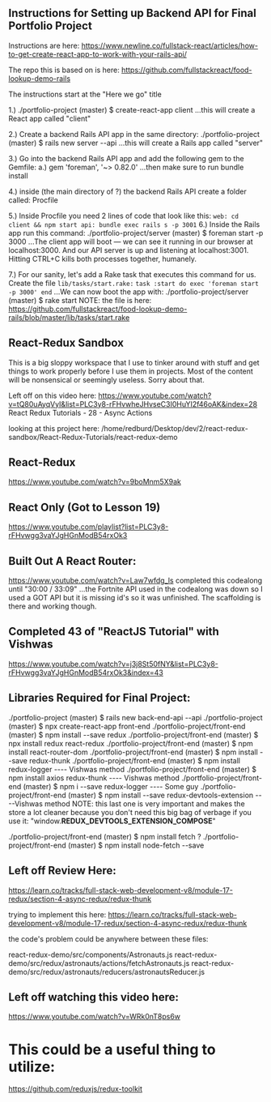 ## Instructions for Setting up Backend API for Final Portfolio Project
Instructions are here:
https://www.newline.co/fullstack-react/articles/how-to-get-create-react-app-to-work-with-your-rails-api/

The repo this is based on is here:
https://github.com/fullstackreact/food-lookup-demo-rails


The instructions start at the "Here we go" title

1.) ./portfolio-project (master) $ create-react-app client
      ...this will create a React app called "client"

2.) Create a backend Rails API app in the same directory:
    ./portfolio-project (master) $ rails new server --api
    ...this will create a Rails app called "server"

3.) Go into the backend Rails API app and add the following gem to the Gemfile:
    a.) gem 'foreman', '~> 0.82.0'
    ...then make sure to run bundle install

4.) inside (the main directory of ?) the backend Rails API create a folder called: Procfile

5.) Inside Procfile you need 2 lines of code that look like this:
    ```
    web: cd client && npm start
    api: bundle exec rails s -p 3001
    ```
6.) Inside the Rails app run this command:
    ./portfolio-project/server (master) $ foreman start -p 3000
    ...The client app will boot — we can see it running in our browser at
    localhost:3000. And our API server is up and listening at localhost:3001.
    Hitting CTRL+C kills both processes together, humanely.

7.) For our sanity, let's add a Rake task that executes this command for us.
    Create the file ```lib/tasks/start.rake:```
    ```
    task :start do
      exec 'foreman start -p 3000'
    end
    ```
    ...We can now boot the app with:
    ./portfolio-project/server (master) $ rake start
    NOTE: the file is here:
    https://github.com/fullstackreact/food-lookup-demo-rails/blob/master/lib/tasks/start.rake


## React-Redux Sandbox
This is a big sloppy workspace that I use to tinker around with stuff and get things to work properly before I use them in projects.  Most of the content will be nonsensical or seemingly useless.  Sorry about that.


Left off on this video here:
https://www.youtube.com/watch?v=tQ80uAyqVyI&list=PLC3y8-rFHvwheJHvseC3I0HuYI2f46oAK&index=28
React Redux Tutorials - 28 - Async Actions

looking at this project here:
/home/redburd/Desktop/dev/2/react-redux-sandbox/React-Redux-Tutorials/react-redux-demo









## React-Redux
https://www.youtube.com/watch?v=9boMnm5X9ak

## React Only (Got to Lesson 19)
https://www.youtube.com/playlist?list=PLC3y8-rFHvwgg3vaYJgHGnModB54rxOk3

## Built Out A React Router:
https://www.youtube.com/watch?v=Law7wfdg_ls
completed this codealong until "30:00 / 33:09"
...the Fortnite API used in the codealong was down so I used a GOT API but it is
missing id's so it was unfinished.  The scaffolding is there and working though.

## Completed 43 of "ReactJS Tutorial" with Vishwas
https://www.youtube.com/watch?v=j3j8St50fNY&list=PLC3y8-rFHvwgg3vaYJgHGnModB54rxOk3&index=43

## Libraries Required for Final Project:
./portfolio-project (master) $ rails new back-end-api --api
./portfolio-project (master) $ npx create-react-app front-end
./portfolio-project/front-end (master) $ npm install --save redux
./portfolio-project/front-end (master) $ npx install redux react-redux
./portfolio-project/front-end (master) $ npm install react-router-dom
./portfolio-project/front-end (master) $ npm install --save redux-thunk
./portfolio-project/front-end (master) $ npm install redux-logger ---- Vishwas method
./portfolio-project/front-end (master) $ npm install axios redux-thunk ---- Vishwas method
./portfolio-project/front-end (master) $ npm i --save redux-logger ---- Some guy
./portfolio-project/front-end (master) $ npm install --save redux-devtools-extension ----Vishwas method
NOTE: this last one is very important and makes the store a lot cleaner because you don't need this big
bag of verbage if you use it:
"window.__REDUX_DEVTOOLS_EXTENSION_COMPOSE__"

./portfolio-project/front-end (master) $ npm install fetch ?
./portfolio-project/front-end (master) $ npm install node-fetch --save
## Left off Review Here:
https://learn.co/tracks/full-stack-web-development-v8/module-17-redux/section-4-async-redux/redux-thunk

trying to implement this here:
https://learn.co/tracks/full-stack-web-development-v8/module-17-redux/section-4-async-redux/redux-thunk

the code's problem could be anywhere between these files:

react-redux-demo/src/components/Astronauts.js
react-redux-demo/src/redux/astronauts/actions/fetchAstronauts.js
react-redux-demo/src/redux/astronauts/reducers/astronautsReducer.js

## Left off watching this video here:
https://www.youtube.com/watch?v=WRk0nT8ps6w

# This could be a useful thing to utilize:
https://github.com/reduxjs/redux-toolkit

